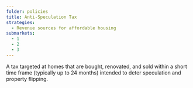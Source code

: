 ```yaml
---
folder: policies
title: Anti-Speculation Tax
strategies:
  - Revenue sources for affordable housing
submarkets:
  - 1
  - 2
  - 3
---
```

A tax targeted at homes that are bought, renovated, and sold within a short time frame (typically up to 24 months) intended to deter speculation and property flipping.